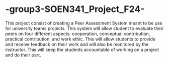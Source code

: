 # -group3-SOEN341_Project_F24-

This project consist of creating a Peer Assessment System meant to be use for university teams projects. This system will allow student to evaluate their peers on four different aspects: cooperation, conceptual contribution, practical contribution, and work ethic. This will allow students to provide and receive feedback on their work and will also be monitored by the instructor. This will keep the students accountable of working on a project and do their part.
